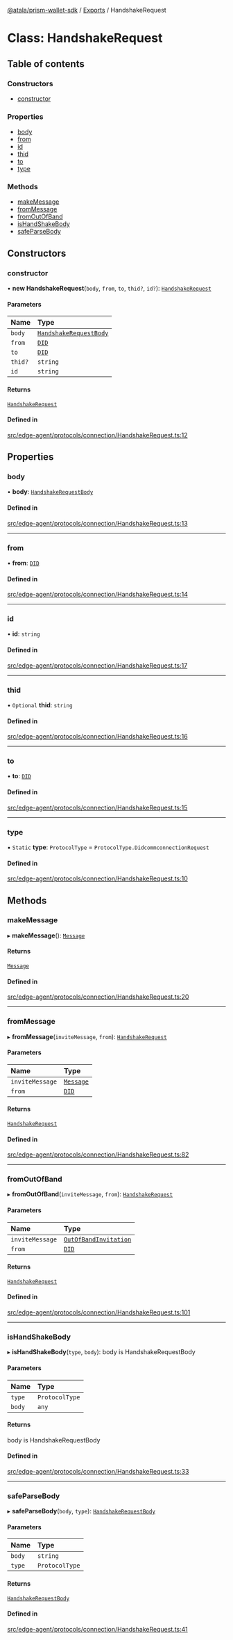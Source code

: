 [@atala/prism-wallet-sdk](../README.md) / [Exports](../modules.md) / HandshakeRequest

# Class: HandshakeRequest

## Table of contents

### Constructors

- [constructor](HandshakeRequest.md#constructor)

### Properties

- [body](HandshakeRequest.md#body)
- [from](HandshakeRequest.md#from)
- [id](HandshakeRequest.md#id)
- [thid](HandshakeRequest.md#thid)
- [to](HandshakeRequest.md#to)
- [type](HandshakeRequest.md#type)

### Methods

- [makeMessage](HandshakeRequest.md#makemessage)
- [fromMessage](HandshakeRequest.md#frommessage)
- [fromOutOfBand](HandshakeRequest.md#fromoutofband)
- [isHandShakeBody](HandshakeRequest.md#ishandshakebody)
- [safeParseBody](HandshakeRequest.md#safeparsebody)

## Constructors

### constructor

• **new HandshakeRequest**(`body`, `from`, `to`, `thid?`, `id?`): [`HandshakeRequest`](HandshakeRequest.md)

#### Parameters

| Name | Type |
| :------ | :------ |
| `body` | [`HandshakeRequestBody`](../interfaces/HandshakeRequestBody.md) |
| `from` | [`DID`](Domain.DID.md) |
| `to` | [`DID`](Domain.DID.md) |
| `thid?` | `string` |
| `id` | `string` |

#### Returns

[`HandshakeRequest`](HandshakeRequest.md)

#### Defined in

[src/edge-agent/protocols/connection/HandshakeRequest.ts:12](https://github.com/input-output-hk/atala-prism-wallet-sdk-ts/blob/1ffdae52df023bad4ba1a76cf6d76793dfc29b80/src/edge-agent/protocols/connection/HandshakeRequest.ts#L12)

## Properties

### body

• **body**: [`HandshakeRequestBody`](../interfaces/HandshakeRequestBody.md)

#### Defined in

[src/edge-agent/protocols/connection/HandshakeRequest.ts:13](https://github.com/input-output-hk/atala-prism-wallet-sdk-ts/blob/1ffdae52df023bad4ba1a76cf6d76793dfc29b80/src/edge-agent/protocols/connection/HandshakeRequest.ts#L13)

___

### from

• **from**: [`DID`](Domain.DID.md)

#### Defined in

[src/edge-agent/protocols/connection/HandshakeRequest.ts:14](https://github.com/input-output-hk/atala-prism-wallet-sdk-ts/blob/1ffdae52df023bad4ba1a76cf6d76793dfc29b80/src/edge-agent/protocols/connection/HandshakeRequest.ts#L14)

___

### id

• **id**: `string`

#### Defined in

[src/edge-agent/protocols/connection/HandshakeRequest.ts:17](https://github.com/input-output-hk/atala-prism-wallet-sdk-ts/blob/1ffdae52df023bad4ba1a76cf6d76793dfc29b80/src/edge-agent/protocols/connection/HandshakeRequest.ts#L17)

___

### thid

• `Optional` **thid**: `string`

#### Defined in

[src/edge-agent/protocols/connection/HandshakeRequest.ts:16](https://github.com/input-output-hk/atala-prism-wallet-sdk-ts/blob/1ffdae52df023bad4ba1a76cf6d76793dfc29b80/src/edge-agent/protocols/connection/HandshakeRequest.ts#L16)

___

### to

• **to**: [`DID`](Domain.DID.md)

#### Defined in

[src/edge-agent/protocols/connection/HandshakeRequest.ts:15](https://github.com/input-output-hk/atala-prism-wallet-sdk-ts/blob/1ffdae52df023bad4ba1a76cf6d76793dfc29b80/src/edge-agent/protocols/connection/HandshakeRequest.ts#L15)

___

### type

▪ `Static` **type**: `ProtocolType` = `ProtocolType.DidcommconnectionRequest`

#### Defined in

[src/edge-agent/protocols/connection/HandshakeRequest.ts:10](https://github.com/input-output-hk/atala-prism-wallet-sdk-ts/blob/1ffdae52df023bad4ba1a76cf6d76793dfc29b80/src/edge-agent/protocols/connection/HandshakeRequest.ts#L10)

## Methods

### makeMessage

▸ **makeMessage**(): [`Message`](Domain.Message-1.md)

#### Returns

[`Message`](Domain.Message-1.md)

#### Defined in

[src/edge-agent/protocols/connection/HandshakeRequest.ts:20](https://github.com/input-output-hk/atala-prism-wallet-sdk-ts/blob/1ffdae52df023bad4ba1a76cf6d76793dfc29b80/src/edge-agent/protocols/connection/HandshakeRequest.ts#L20)

___

### fromMessage

▸ **fromMessage**(`inviteMessage`, `from`): [`HandshakeRequest`](HandshakeRequest.md)

#### Parameters

| Name | Type |
| :------ | :------ |
| `inviteMessage` | [`Message`](Domain.Message-1.md) |
| `from` | [`DID`](Domain.DID.md) |

#### Returns

[`HandshakeRequest`](HandshakeRequest.md)

#### Defined in

[src/edge-agent/protocols/connection/HandshakeRequest.ts:82](https://github.com/input-output-hk/atala-prism-wallet-sdk-ts/blob/1ffdae52df023bad4ba1a76cf6d76793dfc29b80/src/edge-agent/protocols/connection/HandshakeRequest.ts#L82)

___

### fromOutOfBand

▸ **fromOutOfBand**(`inviteMessage`, `from`): [`HandshakeRequest`](HandshakeRequest.md)

#### Parameters

| Name | Type |
| :------ | :------ |
| `inviteMessage` | [`OutOfBandInvitation`](OutOfBandInvitation.md) |
| `from` | [`DID`](Domain.DID.md) |

#### Returns

[`HandshakeRequest`](HandshakeRequest.md)

#### Defined in

[src/edge-agent/protocols/connection/HandshakeRequest.ts:101](https://github.com/input-output-hk/atala-prism-wallet-sdk-ts/blob/1ffdae52df023bad4ba1a76cf6d76793dfc29b80/src/edge-agent/protocols/connection/HandshakeRequest.ts#L101)

___

### isHandShakeBody

▸ **isHandShakeBody**(`type`, `body`): body is HandshakeRequestBody

#### Parameters

| Name | Type |
| :------ | :------ |
| `type` | `ProtocolType` |
| `body` | `any` |

#### Returns

body is HandshakeRequestBody

#### Defined in

[src/edge-agent/protocols/connection/HandshakeRequest.ts:33](https://github.com/input-output-hk/atala-prism-wallet-sdk-ts/blob/1ffdae52df023bad4ba1a76cf6d76793dfc29b80/src/edge-agent/protocols/connection/HandshakeRequest.ts#L33)

___

### safeParseBody

▸ **safeParseBody**(`body`, `type`): [`HandshakeRequestBody`](../interfaces/HandshakeRequestBody.md)

#### Parameters

| Name | Type |
| :------ | :------ |
| `body` | `string` |
| `type` | `ProtocolType` |

#### Returns

[`HandshakeRequestBody`](../interfaces/HandshakeRequestBody.md)

#### Defined in

[src/edge-agent/protocols/connection/HandshakeRequest.ts:41](https://github.com/input-output-hk/atala-prism-wallet-sdk-ts/blob/1ffdae52df023bad4ba1a76cf6d76793dfc29b80/src/edge-agent/protocols/connection/HandshakeRequest.ts#L41)
